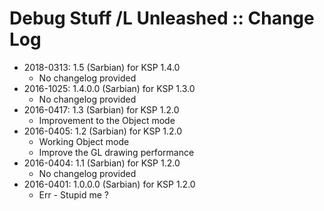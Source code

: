 # Debug Stuff /L Unleashed :: Change Log

* 2018-0313: 1.5 (Sarbian) for KSP 1.4.0
	+ No changelog provided
* 2016-1025: 1.4.0.0 (Sarbian) for KSP 1.3.0
	+ No changelog provided
* 2016-0417: 1.3 (Sarbian) for KSP 1.2.0
	+ Improvement to the Object mode
* 2016-0405: 1.2 (Sarbian) for KSP 1.2.0
	+ Working Object mode
	+ Improve the GL drawing performance
* 2016-0404: 1.1 (Sarbian) for KSP 1.2.0
	+ No changelog provided
* 2016-0401: 1.0.0.0 (Sarbian) for KSP 1.2.0
	+ Err - Stupid me ?
